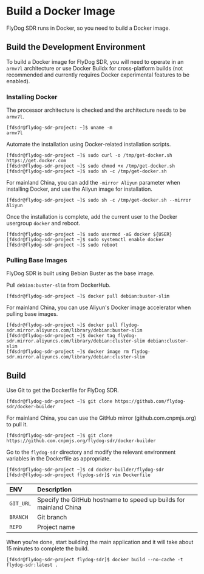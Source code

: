 # Build a Docker Image

FlyDog SDR runs in Docker, so you need to build a Docker image.

## Build the Development Environment

To build a Docker image for FlyDog SDR, you will need to operate in an `armv7l` architecture or use Docker Buildx for cross-platform builds (not recommended and currently requires Docker experimental features to be enabled).

### Installing Docker

The processor architecture is checked and the architecture needs to be `armv7l`.

```
[fdsdr@flydog-sdr-project: ~]$ uname -m
armv7l
```

Automate the installation using Docker-related installation scripts.

```
[fdsdr@flydog-sdr-project ~]$ sudo curl -o /tmp/get-docker.sh https://get.docker.com
[fdsdr@flydog-sdr-project ~]$ sudo chmod +x /tmp/get-docker.sh
[fdsdr@flydog-sdr-project ~]$ sudo sh -c /tmp/get-docker.sh
```

For mainland China, you can add the `-mirror Aliyun` parameter when installing Docker, and use the Aliyun image for installation.

```
[fdsdr@flydog-sdr-project ~]$ sudo sh -c /tmp/get-docker.sh --mirror Aliyun
```

Once the installation is complete, add the current user to the Docker usergroup `docker` and reboot.

```
[fdsdr@flydog-sdr-project ~]$ sudo usermod -aG docker ${USER}
[fdsdr@flydog-sdr-project ~]$ sudo systemctl enable docker
[fdsdr@flydog-sdr-project ~]$ sudo reboot
```

### Pulling Base Images

FlyDog SDR is built using Bebian Buster as the base image.

Pull `debian:buster-slim` from DockerHub.

```
[fdsdr@flydog-sdr-project ~]$ docker pull debian:buster-slim
```

For mainland China, you can use Aliyun's Docker image accelerator when pulling base images.

```
[fdsdr@flydog-sdr-project ~]$ docker pull flydog-sdr.mirror.aliyuncs.com/library/debian:buster-slim
[fdsdr@flydog-sdr-project ~]$ docker tag flydog-sdr.mirror.aliyuncs.com/library/debian:cluster-slim debian:cluster-slim
[fdsdr@flydog-sdr-project ~]$ docker image rm flydog-sdr.mirror.aliyuncs.com/library/debian:cluster-slim
```

## Build

Use Git to get the Dockerfile for FlyDog SDR.

```
[fdsdr@flydog-sdr-project ~]$ git clone https://github.com/flydog-sdr/docker-builder
```

For mainland China, you can use the GitHub mirror (github.com.cnpmjs.org) to pull it.

```
[fdsdr@flydog-sdr-project ~]$ git clone https://github.com.cnpmjs.org/flydog-sdr/docker-builder
```

Go to the `flydog-sdr` directory and modify the relevant environment variables in the Dockerfile as appropriate.

```
[fdsdr@flydog-sdr-project ~]$ cd docker-builder/flydog-sdr
[fdsdr@flydog-sdr-project flydog-sdr]$ vim Dockerfile
```

| ENV | Description |
| :--- | :--- |
| `GIT_URL` | Specify the GitHub hostname to speed up builds for mainland China |
| `BRANCH` | Git branch |
| `REPO` | Project name |

When you're done, start building the main application and it will take about 15 minutes to complete the build.

```
[fdsdr@flydog-sdr-project flydog-sdr]$ docker build --no-cache -t flydog-sdr:latest .
```